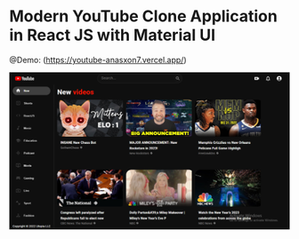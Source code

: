 # Modern YouTube Clone Application in React JS with Material UI
 
@Demo: (https://youtube-anasxon7.vercel.app/)

![YouTube](./preview.png)

